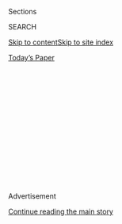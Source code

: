 <div id="app">

<div>

<div>

<div>

<div class="NYTAppHideMasthead css-1q2w90k e1suatyy0">

<div class="section css-ui9rw0 e1suatyy2">

<div class="css-eph4ug er09x8g0">

<div class="css-6n7j50">

</div>

<span class="css-1dv1kvn">Sections</span>

<div class="css-10488qs">

<span class="css-1dv1kvn">SEARCH</span>

</div>

[Skip to content](#site-content)[Skip to site
index](#site-index)

</div>

<div class="css-10698na e1huz5gh0">

</div>

</div>

<div id="masthead-bar-one" class="section hasLinks css-15hmgas e1csuq9d3">

<div class="css-uqyvli e1csuq9d0">

</div>

<div class="css-1uqjmks e1csuq9d1">

</div>

<div class="css-9e9ivx">

[](https://myaccount.nytimes3xbfgragh.onion/auth/login?response_type=cookie&client_id=vi)

</div>

<div class="css-1bvtpon e1csuq9d2">

[Today’s
Paper](https://www.nytimes3xbfgragh.onion/section/todayspaper)

</div>

</div>

</div>

</div>

<div data-aria-hidden="false">

<div id="site-content" data-role="main">

<div>

<div class="css-1aor85t" style="opacity:0.000000001;z-index:-1;visibility:hidden">

<div class="css-1hqnpie">

<div class="css-epjblv">

<span class="css-17xtcya">[Opinion](/section/opinion)</span><span class="css-x15j1o">|</span><span class="css-fwqvlz">Nike
Told Me to Dream Crazy, Until I Wanted a
Baby</span>

</div>

<div class="css-k008qs">

<div class="css-1iwv8en">

<span class="css-18z7m18"></span>

<div>

</div>

</div>

<span class="css-1n6z4y">https://nyti.ms/2vSfYCT</span>

<div class="css-1705lsu">

<div class="css-4xjgmj">

<div class="css-4skfbu" data-role="toolbar" data-aria-label="Social Media Share buttons, Save button, and Comments Panel with current comment count" data-testid="share-tools">

  - 
  - 
  - 
  - 
    
    <div class="css-6n7j50">
    
    </div>

  - 
  - 

</div>

</div>

</div>

</div>

</div>

</div>

<div class="css-13pd83m">

</div>

<div id="top-wrapper" class="css-1sy8kpn">

<div id="top-slug" class="css-l9onyx">

Advertisement

</div>

[Continue reading the main
story](#after-top)

<div class="ad top-wrapper" style="text-align:center;height:100%;display:block;min-height:250px">

<div id="top" class="place-ad" data-position="top" data-size-key="top">

</div>

</div>

<div id="after-top">

</div>

</div>

<div>

<div class="css-v5btjw etb61u70">

<div class="css-v05ibm etb61u71">

[Opinion](/section/opinion)

</div>

</div>

<div id="sponsor-wrapper" class="css-1hyfx7x">

<div id="sponsor-slug" class="css-19vbshk">

Supported by

</div>

[Continue reading the main
story](#after-sponsor)

<div id="sponsor" class="ad sponsor-wrapper" style="text-align:center;height:100%;display:block">

</div>

<div id="after-sponsor">

</div>

</div>

<div class="css-186x18t">

</div>

<div class="css-1vkm6nb ehdk2mb0">

# Nike Told Me to Dream Crazy, Until I Wanted a Baby

</div>

Being a mother and a champion was a crazy dream. It didn’t have to be.

<div class="css-18e8msd">

<div class="css-vp77d3 epjyd6m0">

<div class="css-1baulvz">

By <span class="css-1baulvz last-byline" itemprop="name">Alysia
Montaño</span>

Video by <span class="css-1baulvz" itemprop="name">Max Cantor</span> and
[<span class="css-1baulvz last-byline" itemprop="name">Taige
Jensen</span>](https://www.nytimes3xbfgragh.onion/by/taige-jensen)

Written and Produced by
[<span class="css-1baulvz last-byline" itemprop="name">Lindsay
Crouse</span>](https://www.nytimes3xbfgragh.onion/by/lindsay-crouse)

<div class="css-8atqhb">

Alysia Montaño is an Olympic runner and three-time U.S. national
champion.

</div>

</div>

</div>

  - May 12,
    2019

  - 
    
    <div class="css-4xjgmj">
    
    <div class="css-d8bdto" data-role="toolbar" data-aria-label="Social Media Share buttons, Save button, and Comments Panel with current comment count" data-testid="share-tools">
    
      - 
      - 
      - 
      - 
        
        <div class="css-6n7j50">
        
        </div>
    
      - 
      - 
    
    </div>
    
    </div>

</div>

<div class="css-mdjrty">

[Leer en
español](https://www.nytimes3xbfgragh.onion/es/2019/05/14/nike-patrocinio-mujeres/ "Read in Spanish")

</div>

</div>

<div class="section meteredContent css-1r7ky0e" name="articleBody" itemprop="articleBody">

![<span class="css-16f3y1r e13ogyst0">Olympic runner Alysia Montaño had
accomplished all her dreams but one: being a mom. When she finally went
for it, she faced her biggest challenge yet — her
sponsors.</span><span class="css-cch8ym"><span class="css-1dv1kvn">Credit</span><span class="css-cnj6d5 e1z0qqy90" itemprop="copyrightHolder"><span class="css-1ly73wi e1tej78p0">Credit...</span><span>Ezra
Shaw/Getty
Images</span></span></span>](https://static01.graylady3jvrrxbe.onion/images/2019/05/12/opinion/maternity-leave-video/maternity-leave-video-videoSixteenByNine3000.jpg)

<div class="css-1fanzo5 StoryBodyCompanionColumn">

<div class="css-53u6y8">

***Update: Following this report, after broad*** **[*public
outcry*](mailto:https://www.si.com/olympics/2019/05/24/nike-maternity-protection-sponsorships-contract-allyson-felix-alysia-montano)**
***and a*** **[*congressional
inquiry*](mailto:https://herrerabeutler.house.gov/uploadedfiles/05_17_19_letter_to_nike.pdf)*,
Nike*** **[*announced a new maternity
policy*](https://www.washingtonpost.com/sports/2019/08/16/under-fire-nike-expands-protections-pregnant-athletes/)**
***for all sponsored athletes on Aug. 12. The new contract guarantees an
athlete’s pay and bonuses for 18 months around pregnancy. Three other
athletic apparel companies added maternity protections for sponsored
athletes.***

Many athletic apparel companies, including Nike, claim to elevate female
athletes. A commercial [released in
February](http://thesource.com/2019/02/25/serena-williams-narrates-new-nike-dream-crazier-commercial/)
received widespread acclaim for spotlighting women at all stages of
their careers, from childhood to motherhood. On Mother’s Day this year,
Nike [released a video](https://www.youtube.com/watch?v=IHcWPVbDArU)
promoting gender equality.

But that’s just advertising.

The economics of sports like track and field are different than those of
professional sports like basketball or soccer. In track, athletes aren’t
paid a salary by a league. Instead, their income comes almost
exclusively from sponsorship deals inked with apparel companies like
Nike and Asics.

The best of the best can supplement that income with prize money from
winning races outright. But the majority of athletes — who are often the
breadwinners for their families — sign exclusive five- or six-figure
deals that keep them bound to a single company.

</div>

</div>

<div class="css-1fanzo5 StoryBodyCompanionColumn">

<div class="css-53u6y8">

For the vast majority of athletes, their sport is a way to earn a decent
living by doing what they love and excel at. They don’t get rich.

Sports take a heavy toll on the human body, and sponsors accommodate
this with time off for injuries. But rarely do they offer enough time
off to have a child.

The four Nike executives who negotiate contracts for track and field
athletes are all men.

“Getting pregnant is the kiss of death for a female athlete,” said
Phoebe Wright, who was a runner sponsored by Nike from 2010 through
2016. “There’s no way I’d tell Nike if I were pregnant.”

More than a dozen track athletes, agents and others familiar with the
business describe a multi-billion-dollar industry that praises women for
having families in public — but doesn’t guarantee them a salary during
pregnancy and early maternity.

For the Olympian Kara Goucher, the most difficult part of motherhood
wasn’t resuming training just a week after childbirth in 2010. It wasn’t
even when her doctor told her she must choose: run 120 miles each week
or breastfeed her son. Her body couldn’t do both.

</div>

</div>

<div class="css-1fanzo5 StoryBodyCompanionColumn">

<div class="css-53u6y8">

The toughest moment was when Ms. Goucher learned that Nike would stop
paying her until she started racing again. But she was already pregnant.
So, she scheduled a half-marathon three months after she had her son,
Colt. Then her son got dangerously ill. Ms. Goucher had to choose again:
be with her son or prepare for the race that she hoped would restart her
pay.

She kept training. “I felt like I had to leave him in the hospital, just
to get out there and run, instead of being with him like a normal mom
would,” Ms. Goucher said, crying at the memory. “I’ll never forgive
myself for that.”

Nike acknowledged in a statement that some of its sponsored athletes
have had their sponsorship payments reduced because of pregnancies. But
the company says it changed its approach in 2018 so that athletes are no
longer penalized. Nike declined to say if it wrote those changes into
its contracts.

According to a 2019 Nike track and field contract shared with The Times,
Nike can still reduce an athlete’s pay “for any reason” if the athlete
doesn’t meet a specific performance threshold, for example a top five
world ranking. There are no exceptions for childbirth, pregnancy or
maternity.

Most people who spoke to The Times requested anonymity because they
feared retribution, or had signed nondisclosure agreements, which may
help explain why these arrangements have persisted.

[*\[The topics new parents are talking about. Evidence-based guidance.
Personal stories that matter. Visit NYT Parenting for everything you
need to raise thriving babies and
kids.\]*](https://parenting.nytimes3xbfgragh.onion/)

Many American laws protect the rights of pregnant employees — they can’t
be fired, for instance. But, since professional athletes are more like
independent contractors, those protections don’t apply.

</div>

</div>

<div class="css-1fanzo5 StoryBodyCompanionColumn">

<div class="css-53u6y8">

When Alysia Montaño ran in the 2014 United States Championships while
eight months pregnant, she was celebrated as “[the pregnant
runner](https://www.flotrack.org/articles/5067150-that-pregnant-runner-alysia-montano-runs-221-in-usa-800-prelims).”
Privately, she had to fight with her sponsor to keep her paycheck.

Sponsors do sometimes pay new mothers — Serena Williams is branded as a
famous example. But those who do get paid often have to beg for the
money.

Ms. Goucher made more than a dozen unpaid appearances on behalf of Nike
during her high-risk pregnancy. She had to wait more than four months to
disclose that she was pregnant, so that [Nike could announce it in The
Times for Mother’s
Day.](https://www.nytimes3xbfgragh.onion/2010/05/09/sports/09marathon.html)

These kinds of pressures can lead to health complications. Ms. Goucher,
for instance, has suffered from chronic hip injuries ever since she
raced the Boston Marathon seven months after childbirth.

“It took such a toll on me mentally and physically, for myself and for
my child,” said Ms. Goucher. “Returning to competition so quickly was a
bad choice for me. And looking back and knowing that I wasn’t the kind
of mother that I want to be — it’s gut wrenching.”

New mothers don’t just deal with their sponsors. Top athletes receive
health insurance from The United States Olympic Committee and U.S.A.
Track & Field. But that insurance can vanish if women don’t place in the
top tier of the nation’s most competitive races. Ms. Goucher and Ms.
Montaño both lost their health insurance because they were unable to
compete at that level while having their children.

“Some people think women are racing pregnant for themselves,” said Ms.
Wright. “It sometimes is, but it’s also because there’s a baby to feed.”

</div>

</div>

<div>

</div>

</div>

<div>

</div>

<div>

</div>

<div>

</div>

<div>

<div id="bottom-wrapper" class="css-1ede5it">

<div id="bottom-slug" class="css-l9onyx">

Advertisement

</div>

[Continue reading the main
story](#after-bottom)

<div id="bottom" class="ad bottom-wrapper" style="text-align:center;height:100%;display:block;min-height:90px">

</div>

<div id="after-bottom">

</div>

</div>

</div>

</div>

</div>

## Site Index

<div>

</div>

## Site Information Navigation

  - [© <span>2020</span> <span>The New York Times
    Company</span>](https://help.nytimes3xbfgragh.onion/hc/en-us/articles/115014792127-Copyright-notice)

<!-- end list -->

  - [NYTCo](https://www.nytco.com/)
  - [Contact
    Us](https://help.nytimes3xbfgragh.onion/hc/en-us/articles/115015385887-Contact-Us)
  - [Work with us](https://www.nytco.com/careers/)
  - [Advertise](https://nytmediakit.com/)
  - [T Brand Studio](http://www.tbrandstudio.com/)
  - [Your Ad
    Choices](https://www.nytimes3xbfgragh.onion/privacy/cookie-policy#how-do-i-manage-trackers)
  - [Privacy](https://www.nytimes3xbfgragh.onion/privacy)
  - [Terms of
    Service](https://help.nytimes3xbfgragh.onion/hc/en-us/articles/115014893428-Terms-of-service)
  - [Terms of
    Sale](https://help.nytimes3xbfgragh.onion/hc/en-us/articles/115014893968-Terms-of-sale)
  - [Site
    Map](https://spiderbites.nytimes3xbfgragh.onion)
  - [Help](https://help.nytimes3xbfgragh.onion/hc/en-us)
  - [Subscriptions](https://www.nytimes3xbfgragh.onion/subscription?campaignId=37WXW)

</div>

</div>

</div>

</div>
